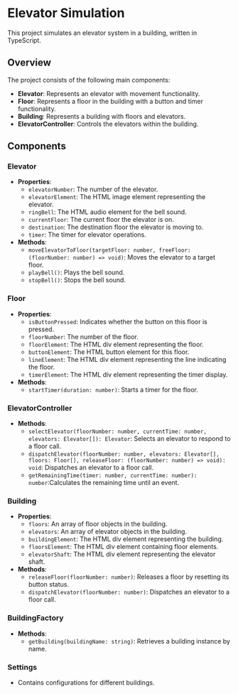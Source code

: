 # Elevator Simulation

This project simulates an elevator system in a building, written in TypeScript.

## Overview

The project consists of the following main components:

- **Elevator**: Represents an elevator with movement functionality.
- **Floor**: Represents a floor in the building with a button and timer functionality.
- **Building**: Represents a building with floors and elevators.
- **ElevatorController**: Controls the elevators within the building.

## Components

### Elevator

- **Properties**:
  - `elevatorNumber`: The number of the elevator.
  - `elevatorElement`: The HTML image element representing the elevator.
  - `ringBell`: The HTML audio element for the bell sound.
  - `currentFloor`: The current floor the elevator is on.
  - `destination`: The destination floor the elevator is moving to.
  - `timer`: The timer for elevator operations.
- **Methods**:
  - `moveElevatorToFloor(targetFloor: number, freeFloor: (floorNumber: number) => void)`: Moves the elevator to a target floor.
  - `playBell()`: Plays the bell sound.
  - `stopBell()`: Stops the bell sound.

### Floor

- **Properties**:
  - `isButtonPressed`: Indicates whether the button on this floor is pressed.
  - `floorNumber`: The number of the floor.
  - `floorElement`: The HTML div element representing the floor.
  - `buttonElement`: The HTML button element for this floor.
  - `lineElement`: The HTML div element representing the line indicating the floor.
  - `timerElement`: The HTML div element representing the timer display.
- **Methods**:
  - `startTimer(duration: number)`: Starts a timer for the floor.

### ElevatorController

- **Methods**:
  - `selectElevator(floorNumber: number, currentTime: number, elevators: Elevator[]): Elevator`: Selects an elevator to respond to a floor call.
  - `dispatchElevator(floorNumber: number, elevators: Elevator[], floors: Floor[], releaseFloor: (floorNumber: number) => void): void`: Dispatches an elevator to a floor call.
  - `getRemainingTime(timer: number, currentTime: number): number`:Calculates the remaining time until an event.

### Building

- **Properties**:
  - `floors`: An array of floor objects in the building.
  - `elevators`: An array of elevator objects in the building.
  - `buildingElement`: The HTML div element representing the building.
  - `floorsElement`: The HTML div element containing floor elements.
  - `elevatorShaft`: The HTML div element representing the elevator shaft.
- **Methods**:
  - `releaseFloor(floorNumber: number)`: Releases a floor by resetting its button status.
  - `dispatchElevator(floorNumber: number)`: Dispatches an elevator to a floor call.

### BuildingFactory

- **Methods**:
  - `getBuilding(buildingName: string)`: Retrieves a building instance by name.

### Settings

- Contains configurations for different buildings.
